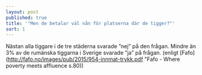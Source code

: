 ```yaml
---
layout: post
published: true
title: '"Men de betalar väl nån för platserna där de tigger?"'
sort: 1
---
```






Nästan alla tiggare i de tre städerna svarade ”nej” på den frågan. Mindre än 3% av de rumänska tiggarna i Sverige svarade ”ja” på frågan. (enligt [Fafo](http://fafo.no/images/pub/2015/954-innmat-trykk.pdf "Fafo - Where poverty meets affluence s.80))
